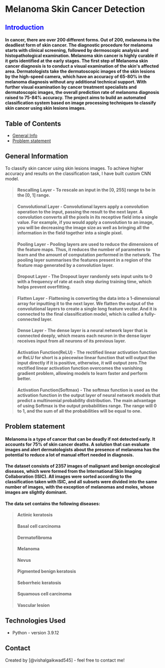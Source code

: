 # Melanoma Skin Cancer Detection

<font color = blue >
    
## Introduction
</font>

#### In cancer, there are over 200 different forms. Out of 200, melanoma is the deadliest form of skin cancer. The diagnostic procedure for melanoma starts with clinical screening, followed by dermoscopic analysis and histopathological examination. Melanoma skin cancer is highly curable if it gets identified at the early stages. The first step of Melanoma skin cancer diagnosis is to conduct a visual examination of the skin's affected area. Dermatologists take the dermatoscopic images of the skin lesions by the high-speed camera, which have an accuracy of 65-80% in the melanoma diagnosis without any additional technical support. With further visual examination by cancer treatment specialists and dermatoscopic images, the overall prediction rate of melanoma diagnosis raised to 75-84% accuracy. The project aims to build an automated classification system based on image processing techniques to classify skin cancer using skin lesions images.



## Table of Contents
* [General Info](#general-information)
* [Problem statement](#problem-statement)


<!-- You can include any other section that is pertinent to your problem -->

## General Information
To classify skin cancer using skin lesions images. To achieve higher accuracy and results on the classification task, I have built custom CNN model.

>#### Rescalling Layer - To rescale an input in the [0, 255] range to be in the [0, 1] range.

>#### Convolutional Layer - Convolutional layers apply a convolution operation to the input, passing the result to the next layer. A convolution converts all the pixels in its receptive field into a single value. For example, if you would apply a convolution to an image, you will be decreasing the image size as well as bringing all the information in the field together into a single pixel.

>#### Pooling Layer - Pooling layers are used to reduce the dimensions of the feature maps. Thus, it reduces the number of parameters to learn and the amount of computation performed in the network. The pooling layer summarises the features present in a region of the feature map generated by a convolution layer.

>#### Dropout Layer - The Dropout layer randomly sets input units to 0 with a frequency of rate at each step during training time, which helps prevent overfitting.

>#### Flatten Layer - Flattening is converting the data into a 1-dimensional array for inputting it to the next layer. We flatten the output of the convolutional layers to create a single long feature vector. And it is connected to the final classification model, which is called a fully-connected layer.

>#### Dense Layer - The dense layer is a neural network layer that is connected deeply, which means each neuron in the dense layer receives input from all neurons of its previous layer.

>#### Activation Function(ReLU) - The rectified linear activation function or ReLU for short is a piecewise linear function that will output the input directly if it is positive, otherwise, it will output zero.The rectified linear activation function overcomes the vanishing gradient problem, allowing models to learn faster and perform better.

>#### Activation Function(Softmax) - The softmax function is used as the activation function in the output layer of neural network models that predict a multinomial probability distribution. The main advantage of using Softmax is the output probabilities range. The range will 0 to 1, and the sum of all the probabilities will be equal to one.

## Problem statement
</font>  

####  Melanoma is a type of cancer that can be deadly if not detected early. It accounts for 75% of skin cancer deaths. A solution that can evaluate images and alert dermatologists about the presence of melanoma has the potential to reduce a lot of manual effort needed in diagnosis.

####  The dataset consists of 2357 images of malignant and benign oncological diseases, which were formed from the International Skin Imaging Collaboration (ISIC). All images were sorted according to the classification taken with ISIC, and all subsets were divided into the same number of images, with the exception of melanomas and moles, whose images are slightly dominant.


####  The data set contains the following diseases:

>####  Actinic keratosis
>####  Basal cell carcinoma
>####  Dermatofibroma
>####  Melanoma
>####  Nevus
>####  Pigmented benign keratosis
>####  Seborrheic keratosis
>####  Squamous cell carcinoma
>####  Vascular lesion


<!-- You don't have to answer all the questions - just the ones relevant to your project. -->





## Technologies Used
- Python - version 3.9.12



## Contact
Created by [@vishalgaikwad545] - feel free to contact me!


